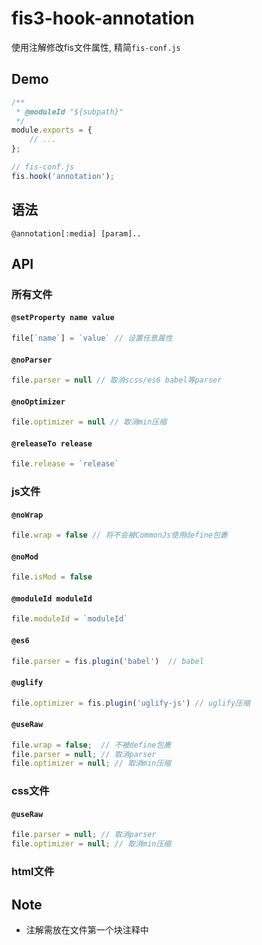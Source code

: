 # fis3-hook-annotation

使用注解修改fis文件属性, 精简`fis-conf.js`

## Demo

```js
/**
 * @moduleId "${subpath}"
 */
module.exports = {
    // ...
};
```

```js
// fis-conf.js
fis.hook('annotation');
```

## 语法

`@annotation[:media] [param]..`

## API

### 所有文件

#### `@setProperty name value`

```js
file[`name`] = `value` // 设置任意属性
```

#### `@noParser`

```js
file.parser = null // 取消scss/es6 babel等parser
```

#### `@noOptimizer`

```js
file.optimizer = null // 取消min压缩
```

#### `@releaseTo release`

```js
file.release = `release`
```

### js文件

#### `@noWrap` 

```js
file.wrap = false // 将不会被CommonJs使用define包裹
```

#### `@noMod`

```js
file.isMod = false
```

#### `@moduleId moduleId`

```js
file.moduleId = `moduleId`
```

#### `@es6`

```js
file.parser = fis.plugin('babel')  // babel
```

#### `@uglify`

```js
file.optimizer = fis.plugin('uglify-js') // uglify压缩
```

#### `@useRaw`

```js
file.wrap = false;  // 不被define包裹
file.parser = null; // 取消parser
file.optimizer = null; // 取消min压缩
```

### css文件

#### `@useRaw`

```js
file.parser = null; // 取消parser
file.optimizer = null; // 取消min压缩
```

### html文件


## Note

- 注解需放在文件第一个块注释中

